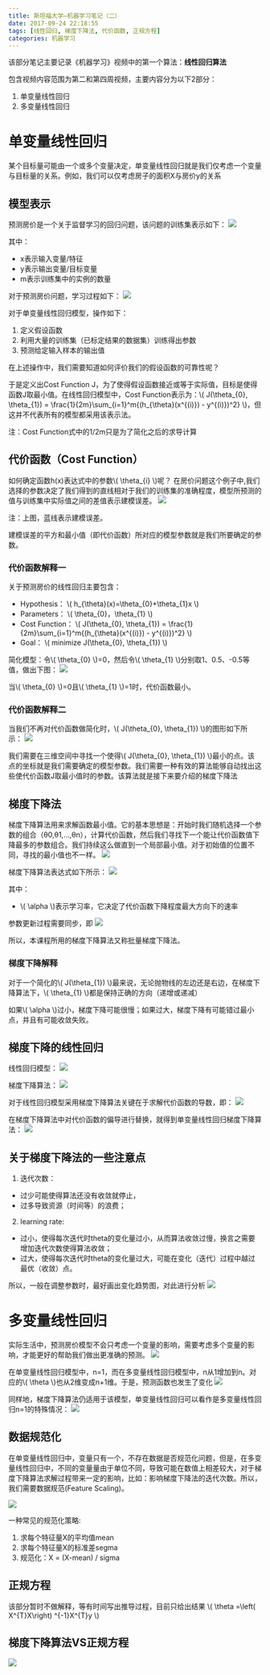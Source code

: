 ```yaml
---
title: 斯坦福大学—机器学习笔记（二）
date: 2017-09-24 22:18:55
tags: [线性回归, 梯度下降法, 代价函数, 正规方程]
categories: 机器学习
---
```

该部分笔记主要记录《机器学习》视频中的第一个算法：**线性回归算法**

包含视频内容范围为第二和第四周视频，主要内容分为以下2部分：

1. 单变量线性回归
2. 多变量线性回归

# 单变量线性回归

某个目标量可能由一个或多个变量决定，单变量线性回归就是我们仅考虑一个变量与目标量的关系。例如，我们可以仅考虑房子的面积X与房价y的关系

## 模型表示
预测房价是一个关于监督学习的回归问题，该问题的训练集表示如下：
![](http://i.imgur.com/79Z8Fk4.jpg)

其中：

- x表示输入变量/特征
- y表示输出变量/目标变量
- m表示训练集中的实例的数量

对于预测房价问题，学习过程如下：
![](http://i.imgur.com/5wqtIQj.jpg)

对于单变量线性回归模型，操作如下：

1. 定义假设函数
2. 利用大量的训练集（已标定结果的数据集）训练得出参数
3. 预测给定输入样本的输出值

在上述操作中，我们需要知道如何评价我们的假设函数的可靠性呢？

于是定义出Cost Function J，为了使得假设函数接近或等于实际值，目标是使得函数J取最小值。在线性回归模型中，Cost Function表示为：\\( J(\theta\_{0}, \theta\_{1}) = \frac{1}{2m}\sum\_{i=1}^m{(h\_{\theta}(x^{(i)}) - y^{(i)})^2} \\)，但这并不代表所有的模型都采用该表示法。

注：Cost Function式中的1/2m只是为了简化之后的求导计算

## 代价函数（Cost Function）

如何确定函数h(x)表达式中的参数\\( \theta\_{i} \\)呢？
在房价问题这个例子中,我们选择的参数决定了我们得到的直线相对于我们的训练集的准确程度，模型所预测的值与训练集中实际值之间的差值表示建模误差。
![](http://i.imgur.com/uFcna8T.jpg)

注：上图，蓝线表示建模误差。

建模误差的平方和最小值（即代价函数）所对应的模型参数就是我们所要确定的参数。

### 代价函数解释一

关于预测房价的线性回归主要包含：

- Hypothesis： \\( h\_{\theta}(x)=\theta\_{0}+\theta\_{1}x \\)
- Parameters： \\( \theta\_{0}，\theta\_{1} \\)
- Cost Function： \\( J(\theta\_{0}, \theta\_{1}) = \frac{1}{2m}\sum\_{i=1}^m{(h\_{\theta}(x^{(i)}) - y^{(i)})^2} \\)
- Goal： \\( minimize J(\theta\_{0}, \theta\_{1}) \\)

简化模型：令\\( \theta\_{0} \\)=0，然后令\\( \theta\_{1} \\)分别取1、0.5、-0.5等值，做出下图：
![](http://i.imgur.com/QGuxaaC.jpg)

当\\( \theta\_{0} \\)=0且\\( \theta\_{1} \\)=1时，代价函数最小。

### 代价函数解释二

当我们不再对代价函数做简化时，\\( J(\theta\_{0}, \theta\_{1}) \\)的图形如下所示：
![](http://i.imgur.com/c8oSGbF.jpg)

我们需要在三维空间中寻找一个使得\\( J(\theta\_{0}, \theta\_{1}) \\)最小的点。该点的坐标就是我们需要确定的模型参数。我们需要一种有效的算法能够自动找出这些使代价函数J取最小值时的参数。该算法就是接下来要介绍的梯度下降法

## 梯度下降法

梯度下降算法用来求解函数最小值。它的基本思想是：开始时我们随机选择一个参数的组合（θ0,θ1,...,θn），计算代价函数，然后我们寻找下一个能让代价函数值下降最多的参数组合。我们持续这么做直到一个局部最小值。对于初始值的位置不同，寻找的最小值也不一样。
![](http://i.imgur.com/DY8Qvl0.jpg)

梯度下降算法表达式如下所示：
![](http://i.imgur.com/GaWB16k.jpg)

其中：

- \\( \alpha \\)表示学习率，它决定了代价函数下降程度最大方向下的速率

参数更新过程需要同步，即
![](http://i.imgur.com/FDWI9Pg.jpg)

所以，本课程所用的梯度下降算法又称批量梯度下降法。

### 梯度下降解释

对于一个简化的\\( J(\theta\_{1}) \\)最来说，无论抛物线的左边还是右边，在梯度下降算法下，\\( \theta\_{1} \\)都是保持正确的方向（递增或递减）

如果\\( \alpha \\)过小，梯度下降可能很慢；如果过大，梯度下降有可能错过最小点，并且有可能收敛失败。

## 梯度下降的线性回归

线性回归模型：
![](http://i.imgur.com/MQsIA7Q.jpg)

梯度下降算法：
![](http://i.imgur.com/LabceET.jpg)

对于线性回归模型采用梯度下降算法关键在于求解代价函数的导数，即：
![](http://i.imgur.com/HzOp1lb.jpg)

在梯度下降算法中对代价函数的偏导进行替换，就得到单变量线性回归梯度下降算法：
![](http://i.imgur.com/FOiBxHg.jpg)

## 关于梯度下降法的一些注意点

1. 迭代次数：
 - 过少可能使得算法还没有收敛就停止，
 - 过多导致资源（时间等）的浪费；
2. learning rate:
 - 过小，使得每次迭代时theta的变化量过小，从而算法收敛过慢，换言之需要增加迭代次数使得算法收敛；
 - 过大，使得每次迭代时theta的变化量过大，可能在变化（迭代）过程中越过最优（收敛）点。

所以，一般在调整参数时，最好画出变化趋势图，对此进行分析
![](https://i.imgur.com/sUBWw4H.png)

# 多变量线性回归

实际生活中，预测房价模型不会只考虑一个变量的影响，需要考虑多个变量的影响，才能更好的帮助我们做出更准确的预测。
![](https://i.imgur.com/016cEQ8.png)

在单变量线性回归模型中，n=1，而在多变量线性回归模型中，n从1增加到n。对应的\\( \theta \\)也从2维变成n+1维。于是，预测函数也发生了变化
![](https://i.imgur.com/NBmOXje.png)

同样地，梯度下降算法仍适用于该模型，单变量线性回归可以看作是多变量线性回归n=1的特殊情况：
![](https://i.imgur.com/N4JVpHS.png)

## 数据规范化

在单变量线性回归中，变量只有一个，不存在数据是否规范化问题，但是，在多变量线性回归中，不同的变量量由于单位不同，导致可能在数值上相差较大，对于梯度下降算法求解过程带来一定的影响，比如：影响梯度下降法的迭代次数。所以，我们需要数据规范(Feature Scaling)。

![](https://i.imgur.com/gmhYXFs.png)

一种常见的规范化策略:

1. 求每个特征量X的平均值mean
2. 求每个特征量X的标准差segma   
3. 规范化：X = (X-mean) / sigma

## 正规方程
该部分暂时不做解释，等有时间写出推导过程，目前只给出结果
\\( \theta =\left( X^{T}X\right) ^{-1}X^{T}y \\)
## 梯度下降算法VS正规方程
![](https://i.imgur.com/h9YTVeF.png)



